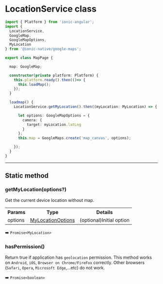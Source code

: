 # LocationService class

```typescript
import { Platform } from 'ionic-angular';
import {
  LocationService,
  GoogleMap,
  GoogleMapOptions,
  MyLocation
} from '@ionic-native/google-maps';

export class MapPage {

  map: GoogleMap;

  constructor(private platform: Platform) {
    this.platform.ready().then(()=> {
      this.loadMap();
    });
  }

  loadmap() {
    LocationService.getMyLocation().then((myLocation: MyLocation) => {

      let options: GoogleMapOptions = {
        camera: {
          target: myLocation.latLng
        }
      };
      this.map = GoogleMaps.create('map_canvas', options);

    });
  }
}
```

------

## Static method

### getMyLocation(options?)

Get the current device location without map.

<table>
<tr>
  <th>Params</th>
  <th>Type</th>
  <th>Details</th>
</tr>
<tr>
  <td>options</td>
  <td><a href="../mylocationoptions/README.md">MyLocationOptions</a></td>
  <td>(optional)Initial option</td>
</tr>
</table>

:arrow_right: `Promise<MyLocation>`

### hasPermission()

Return true if application has `geolocation` permission.
This method works on `Android`, `iOS`, `Browser on Chrome/FireFox` correctly.
Other browsers (`Safari`, `Opera`, `Microsoft Edge`,...etc) do not work.

:arrow_right: `Promise<boolean>`
